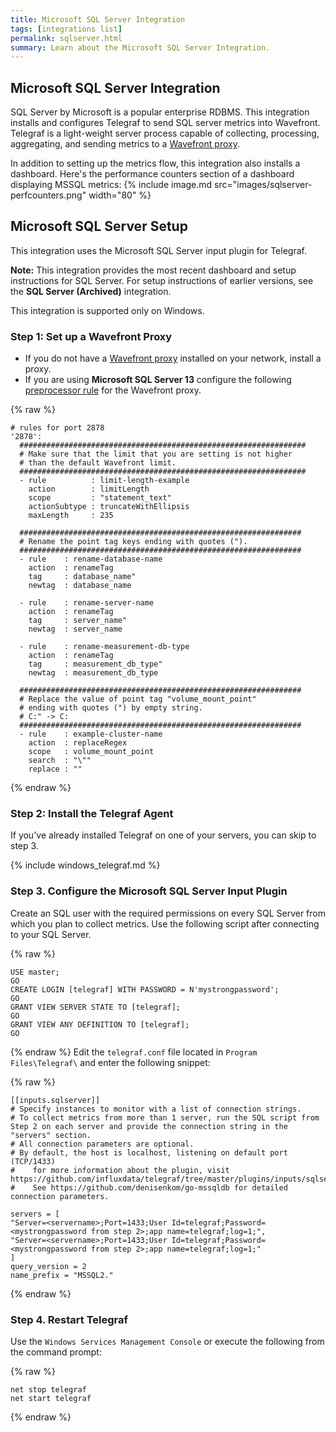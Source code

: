 ```yaml
---
title: Microsoft SQL Server Integration
tags: [integrations list]
permalink: sqlserver.html
summary: Learn about the Microsoft SQL Server Integration.
---
```

## Microsoft SQL Server Integration

SQL Server by Microsoft is a popular enterprise RDBMS. This integration installs and configures Telegraf to send SQL server metrics into Wavefront. Telegraf is a light-weight server process capable of collecting, processing, aggregating, and sending metrics to a [Wavefront proxy](https://docs.wavefront.com/proxies.html).

In addition to setting up the metrics flow, this integration also installs a dashboard. Here's the performance counters section of a dashboard displaying MSSQL metrics:
{% include image.md src="images/sqlserver-perfcounters.png" width="80" %}

## Microsoft SQL Server Setup

This integration uses the Microsoft SQL Server input plugin for Telegraf.

**Note:** This integration provides the most recent dashboard and setup instructions for SQL Server. For setup instructions of earlier versions, see the **SQL Server (Archived)** integration.



This integration is supported only on Windows.

### Step 1: Set up a Wavefront Proxy

- If you do not have a [Wavefront proxy](https://docs.wavefront.com/proxies.html) installed on your network, install a proxy.
- If you are using **Microsoft SQL Server 13** configure the following [preprocessor rule](https://docs.wavefront.com/proxies_preprocessor_rules.html) for the Wavefront proxy.
{% raw %}
```
# rules for port 2878
'2878':
  ################################################################
  # Make sure that the limit that you are setting is not higher
  # than the default Wavefront limit.
  ################################################################
  - rule          : limit-length-example
    action        : limitLength
    scope         : "statement_text"
    actionSubtype : truncateWithEllipsis
    maxLength     : 235

  ###############################################################
  # Rename the point tag keys ending with quotes (").
  ###############################################################
  - rule    : rename-database-name
    action  : renameTag
    tag     : database_name"
    newtag  : database_name

  - rule    : rename-server-name
    action  : renameTag
    tag     : server_name"
    newtag  : server_name

  - rule    : rename-measurement-db-type
    action  : renameTag
    tag     : measurement_db_type"
    newtag  : measurement_db_type

  ###############################################################
  # Replace the value of point tag "volume_mount_point"
  # ending with quotes (") by empty string.
  # C:" -> C:
  ###############################################################
  - rule    : example-cluster-name
    action  : replaceRegex
    scope   : volume_mount_point
    search  : "\""
    replace : ""
```
{% endraw %}

### Step 2: Install the Telegraf Agent

If you've already installed Telegraf on one of your servers, you can skip to step 3.

{% include windows_telegraf.md %}

### Step 3. Configure the Microsoft SQL Server Input Plugin

Create an SQL user with the required permissions on every SQL Server from which you plan to collect metrics. Use the following script after connecting to your SQL Server.
{% raw %}
```
USE master;
GO
CREATE LOGIN [telegraf] WITH PASSWORD = N'mystrongpassword';
GO
GRANT VIEW SERVER STATE TO [telegraf];
GO
GRANT VIEW ANY DEFINITION TO [telegraf];
GO

```
{% endraw %}
Edit the `telegraf.conf` file located in `Program Files\Telegraf\` and enter the following snippet:

{% raw %}
```
[[inputs.sqlserver]]
# Specify instances to monitor with a list of connection strings.
# To collect metrics from more than 1 server, run the SQL script from Step 2 on each server and provide the connection string in the "servers" section.
# All connection parameters are optional.
# By default, the host is localhost, listening on default port (TCP/1433)
#    for more information about the plugin, visit https://github.com/influxdata/telegraf/tree/master/plugins/inputs/sqlserver
#    See https://github.com/denisenkom/go-mssqldb for detailed connection parameters.

servers = [
"Server=<servername>;Port=1433;User Id=telegraf;Password=<mystrongpassword from step 2>;app name=telegraf;log=1;",
"Server=<servername>;Port=1433;User Id=telegraf;Password=<mystrongpassword from step 2>;app name=telegraf;log=1;"
]
query_version = 2
name_prefix = "MSSQL2."
```
{% endraw %}


### Step 4. Restart Telegraf

Use the `Windows Services Management Console` or execute the following from the command prompt:
{% raw %}
```
net stop telegraf
net start telegraf
```
{% endraw %}



